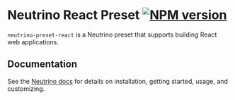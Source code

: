 # Neutrino React Preset [![NPM version][npm-image]][npm-url]

`neutrino-preset-react` is a Neutrino preset that supports building React web applications.

## Documentation

See the [Neutrino docs](https://neutrino.js.org/presets/neutrino-preset-react/)
for details on installation, getting started, usage, and customizing.

[npm-image]: https://badge.fury.io/js/neutrino-preset-react.svg
[npm-url]: https://npmjs.org/package/neutrino-preset-react
